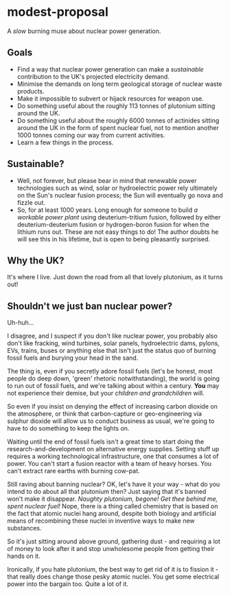 # modest-proposal

A *slow* burning muse about nuclear power generation.

## Goals ##

- Find a way that nuclear power generation can make a *sustainable* contribution to the UK's projected electricity
  demand.
- Minimise the demands on long term geological storage of nuclear waste products.
- Make it impossible to subvert or hijack resources for weapon use.
- Do something useful about the roughly 113 tonnes of plutonium sitting around the UK.
- Do something useful about the roughly 6000 tonnes of actinides sitting around the UK in the form of spent nuclear
  fuel, not to mention another 1000 tonnes coming our way from current activities.
- Learn a few things in the process.

## Sustainable? ##

- Well, not forever, but please bear in mind that renewable power technologies such as wind, solar or hydroelectric
  power rely ultimately on the Sun's nuclear fusion process; the Sun will eventually go nova and fizzle out.
- So, for at least 1000 years. Long enough for someone to build *a workable power plant* using deuterium-tritium fusion,
  followed by either deuterium-deuterium fusion or hydrogen-boron fusion for when the lithium runs out. These are not
  easy things to do! The author doubts he will see this in his lifetime, but is open to being pleasantly surprised.

## Why the UK? ##

It's where I live. Just down the road from all that lovely plutonium, as it turns out!

## Shouldn't we just ban nuclear power? ##

Uh-huh...

I disagree, and I suspect if you don't like nuclear power, you probably also don't like fracking, wind turbines,
solar panels, hydroelectric dams, pylons, EVs, trains, buses or anything else that isn't just the status quo of burning
fossil fuels and burying your head in the sand.

The thing is, even if you secretly adore fossil fuels (let's be honest, most people do deep down, 'green' rhetoric
notwithstanding), the world is going to run out of fossil fuels, and we're talking about within a century. **You**
may not experience their demise, but your *children and grandchildren* will.

So even if you insist on denying the effect of increasing carbon dioxide on the atmosphere, or think that carbon-capture
or geo-engineering via sulphur dioxide will allow us to conduct business as usual, we're going to have to do something
to keep the lights on.

Waiting until the end of fossil fuels isn't a great time to start doing the research-and-development on alternative
energy supplies. Setting stuff up requires a working technological infrastructure, one that consumes a lot of power. You
can't start a fusion reactor with a team of heavy horses. You can't extract rare earths with burning cow-pat.

Still raving about banning nuclear? OK, let's have it your way - what do you intend to do about all that plutonium then?
Just saying that it's banned won't make it disappear. *Naughty plutonium, begone! Get thee behind me, spent nuclear
fuel!* Nope, there is a thing called chemistry that is based on the fact that atomic nuclei hang around, despite both
biology and artificial means of recombining these nuclei in inventive ways to make new substances.

So it's just sitting around above ground, gathering dust - and requiring a lot of money to look after it and stop
unwholesome people from getting their hands on it.

Ironically, if you hate plutonium, the best way to get rid of it is to fission it - that really does change those pesky
atomic nuclei. You get some electrical power into the bargain too. Quite a lot of it.